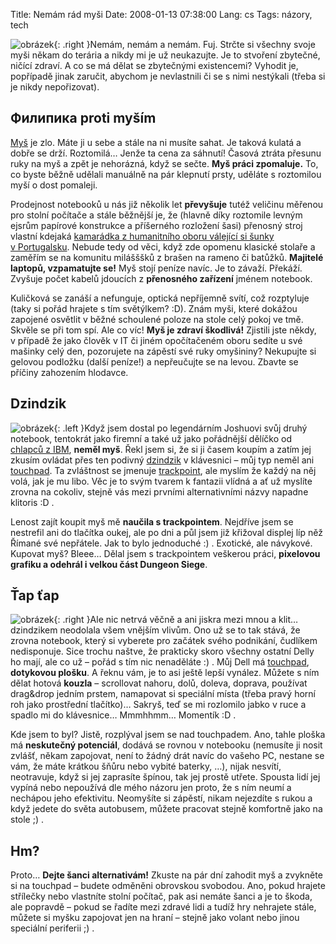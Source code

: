 Title: Nemám rád myši
Date: 2008-01-13 07:38:00
Lang: cs
Tags: názory, tech

![obrázek]({static}/images/27.jpg){: .right }Nemám, nemám a nemám. Fuj. Strčte si všechny svoje myši někam do terária a nikdy mi je už neukazujte. Je to stvoření zbytečné, ničící zdraví. A co se má dělat se zbytečnými existencemi? Vyhodit je, popřípadě jinak zaručit, abychom je nevlastnili či se s nimi nestýkali (třeba si je nikdy nepořizovat).

## Филипика proti myším

[Myš](http://cs.wikipedia.org/wiki/Počítačová_myš) je zlo. Máte ji u sebe a stále na ni musíte sahat. Je taková kulatá a dobře se drží. Roztomilá… Jenže ta cena za sáhnutí! Časová ztráta přesunu ruky na myš a zpět je nehorázná, když se sečte. **Myš práci zpomaluje.** To, co byste běžně udělali manuálně na pár klepnutí prsty, uděláte s roztomilou myší o dost pomaleji.

Prodejnost notebooků u nás již několik let **převyšuje** tutéž veličinu měřenou pro stolní počítače a stále běžnější je, že (hlavně díky roztomile levným ejsrům papírové konstrukce a příšerného rozložení šasi) přenosný stroj vlastní kdejaká [kamarádka z humanitního oboru válející si šunky v Portugalsku](http://mladice.blog.cz/). Nebude tedy od věci, když zde opomenu klasické stolaře a zaměřím se na komunitu milášššků z brašen na rameno či batůžků. **Majitelé laptopů, vzpamatujte se!** Myš stojí peníze navíc. Je to závaží. Překáží. Zvyšuje počet kabelů jdoucích z **přenosného zařízení** jménem notebook.

Kuličková se zanáší a nefunguje, optická nepříjemně svítí, což rozptyluje (taky si pořád hrajete s tím světýlkem? :D). Znám myši, které dokážou zapojené osvětlit v běžné schoulené poloze na stole celý pokoj ve tmě. Skvěle se při tom spí. Ale co víc! **Myš je zdraví škodlivá!** Zjistili jste někdy, v případě že jako člověk v IT či jiném opočítačeném oboru sedíte u své mašinky celý den, pozorujete na zápěstí své ruky omyšininy? Nekupujte si gelovou podložku (další peníze!) a nepřeučujte se na levou. Zbavte se příčiny zahozením hlodavce.

## Dzindzik

![obrázek]({static}/images/28.jpg){: .left }Když jsem dostal po legendárním Joshuovi svůj druhý notebook, tentokrát jako firemní a také už jako pořádnější dělíčko od [chlapců z IBM](http://en.wikipedia.org/wiki/Thinkpad), **neměl myš**. Řekl jsem si, že si ji časem koupím a zatím jej zkusím ovládat přes ten podivný [dzindzik](http://slovnik.dovrecka.sk/narecovy-slovnik/dzindzik) v klávesnici – můj typ neměl ani [touchpad](http://cs.wikipedia.org/wiki/Touchpad). Ta zvláštnost se jmenuje [trackpoint](http://cs.wikipedia.org/wiki/Trackpoint), ale myslím že každý na něj volá, jak je mu libo. Věc je to svým tvarem k fantazii vlídná a ať už myslíte zrovna na cokoliv, stejně vás mezi prvními alternativními názvy napadne klitoris :D .

Lenost zajít koupit myš mě **naučila s trackpointem**. Nejdříve jsem se nestrefil ani do tlačítka oukej, ale po dni a půl jsem již křižoval displej líp něž Římané své nepřátele. Jak to bylo jednoduché :) . Exotické, ale návykové. Kupovat myš? Bleee… Dělal jsem s trackpointem veškerou práci, **pixelovou grafiku a odehrál i velkou část Dungeon Siege**.

## Ťap ťap

![obrázek]({static}/images/29.jpg){: .right }Ale nic netrvá věčně a ani jiskra mezi mnou a
klit… dzindzikem neodolala všem vnějším vlivům. Ono už se to tak stává, že zrovna notebook, který si vyberete pro začátek svého podnikání, čudlíkem nedisponuje. Sice trochu naštve, že prakticky skoro všechny ostatní Delly ho mají, ale co už – pořád s tím nic nenaděláte :) . Můj Dell má [touchpad](http://cs.wikipedia.org/wiki/Touchpad), **dotykovou plošku**. A řeknu vám, je to asi ještě lepší vynález. Můžete s ním dělat hotová **kouzla** – scrollovat nahoru, dolů, doleva, doprava, používat drag&drop jedním prstem, namapovat si speciální místa (třeba pravý horní roh jako prostřední tlačítko)… Sakryš, teď se mi rozlomilo jabko v ruce a spadlo mi do klávesnice… Mmmhhmm… Momentík :D .

Kde jsem to byl? Jistě, rozplýval jsem se nad touchpadem. Ano, tahle ploška má **neskutečný potenciál**, dodává se rovnou v notebooku (nemusíte ji nosit zvlášť, někam zapojovat, není to žádný drát navíc do vašeho PC, nestane se vám, že máte krátkou šňůru nebo vybité baterky, …), nijak nesvítí, neotravuje, když si jej zaprasíte špínou, tak jej prostě utřete. Spousta lidí jej vypíná nebo nepoužívá dle mého názoru jen proto, že s ním neumí a nechápou jeho efektivitu. Neomyšíte si zápěstí, nikam nejezdíte s rukou a když jedete do světa autobusem, můžete pracovat stejně komfortně jako na stole ;) .

## Hm?

Proto… **Dejte šanci alternativám!** Zkuste na pár dní zahodit myš a zvykněte si na touchpad – budete odměněni obrovskou svobodou. Ano, pokud hrajete střílečky nebo vlastníte stolní počítač, pak asi nemáte šanci a je to škoda, ale popravdě – pokud se řadíte mezi zdravé lidi a tudíž hry nehrajete stále, můžete si myšku zapojovat jen na hraní – stejně jako volant nebo jinou speciální periferii
;) .
